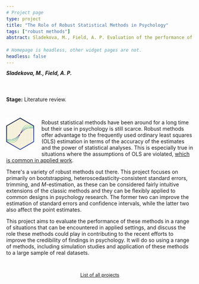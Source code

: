 ```yaml
---
# Project page
type: project
title: "The Role of Robust Statistical Methods in Psychology"
tags: ["robust methods"]
abstract: Sladekova, M., Field, A. P. Evaluation of the performance of robust statistical methods, such as bootstrapping, robust standard errors, trimming and *M*-estimators in a range of realistic scenarios, as well as their role in the moving psychology forward as a science. 

# Homepage is headless, other widget pages are not.
headless: false
---
```

<h5 style="display:block; margin-top:-3px;"> Sladekova, M., Field, A. P.</h5>

</br>

**Stage:** Literature review.

</br>

<img style="float: left; margin: 10px 20px 5px 0px;" src="images/robust_hex_small.png" alt="plot of four overlaying redescending weight functions" width="75"/>

Robust statistical methods have been around for a long time but their use in psychology is still scarce. Robust methods offer advantage to the frequently used ordinary least squares (OLS) estimation in terms of the accuracy of the estimates and the power of statistical analyses. This is especially true in situations where the assumptions of OLS are violated, [which is common in applied work](/project_info/proj_shape_of_data). 

There's a variety of robust methods out there. This project focuses on primarily on bootstrapping, heteroscedasticity-consistent standard errors, trimming, and *M*-estimation, as these can be considered fairly intuitive extensions of the classic methods and they can be flexibly applied to common designs in psychology research. The former two can improve the estimation of standard errors and confidence intervals, while the latter two also affect the point estimates. 

This project aims to evaluate the performance of these methods in a range of situations that can be encountered in applied settings, and discuss the role these methods could play in contributing to the recent efforts to improve the credibility of findings in psychology. It will do so using a range of methods, including simulation studies and application of these methods to a large sample of real datasets. 

</br>

 <p style="text-align:center; font-size: 0.9em;"><a href = "/project_list"> List of all projects </a></p>

